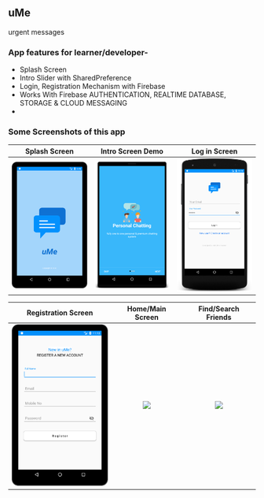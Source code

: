 ## uMe
urgent messages

### App features for learner/developer-
* Splash Screen
* Intro Slider with SharedPreference
* Login, Registration Mechanism with Firebase
* Works With Firebase AUTHENTICATION, REALTIME DATABASE, STORAGE & CLOUD MESSAGING
*


### Some Screenshots of this app

Splash Screen                         |  Intro Screen Demo                     |Log in Screen
:------------------------------------:|:--------------------------------------:|:------------------------------------: 
<img src="images/1.png" width="200">  |  <img src="images/2.png" width="200">  |<img src="images/3.png" width="200">

Registration Screen                  | Home/Main Screen                     | Find/Search Friends
:-----------------------------------:|:------------------------------------:|:------------------------------------:
<img src="images/4.png" width="200"> | <img src="images/5.png" width="200"> |<img src="images/6.png" width="200"> 
